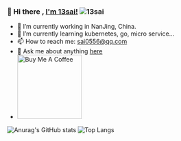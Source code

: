 ### 👋 Hi there , [I'm 13sai!](https://github.13sai.com)  ![13sai](https://visitor-badge.glitch.me/badge?page_id=13sai.13sai)


- 🔭 I’m currently working in NanJing, China.
- 🌱 I’m currently learning kubernetes, go, micro service...
- 📫 How to reach me: sai0556@qq.com
- 💬 Ask me about anything [here](https://github.com/13sai/13sai/issues)
- <a href="http://image.13sai.com/donate/wechat.png" target="_blank"><img src="https://cdn.buymeacoffee.com/buttons/v2/default-red.png" alt="Buy Me A Coffee" width="150" ></a>

![Anurag's GitHub stats](https://github-readme-stats.vercel.app/api?username=13sai&show_icons=true&theme=tokyonight)
![Top Langs](https://github-readme-stats.vercel.app/api/top-langs/?username=13sai&hide=javascript,html,css,blade&layout=compact&theme=material-palenight)

